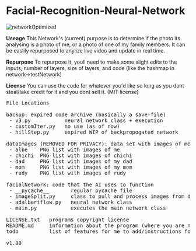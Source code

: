 # Facial-Recognition-Neural-Network
![networkOptimized](https://github.com/albe-de/Facial-Recognition-Neural-Network/assets/96357312/d0eff699-3b36-404f-b3d7-6ac2fffe5346)

**Useage**
This Network's (current) purpose is to determine if the photo its
analysing is a photo of me, or a photo of one of my family members.
It can be easlily repurposed to anylize live video and update in real time.

**Repurpose**
To repurpose it, youll need to make some slight edits to the inputs, 
number of layers, size of layers, and code (like the hashmap in network->testNetwork)

**License**
You can use the code for whatever you'd like so long as you dont steal/take 
credit for it and you dont sell it.
(MIT license) 

<pre>
File Locations

backup: expired code archive (basically a save-file)
 - v3.py           neural network class + execution 
 - customIter.py   no use (as of now)
 - hillStep.py     expired WIP of backpropogated network

dataImages (REMOVED FOR PRIVACY): data set with images of me and my family members- used to train the AI
 - albe    PNG list with images of me
 - chichi  PNG list with images of chichi
 - dad     PNG list with images of my dad
 - mom     PNG list with images of my mom
 - rudy    PNG list with images of rudy
      
facialNetwork: code that the AI uses to function
 - __pycache__       regular pycache file
 - imageSplit.py     class to pull and process images from dataImages
 - adalbertflow.py   neural network class 
 - main.py           executes the main network class
    
LICENSE.txt   programs copyright license 
README.md     information about the program (where you are now :) )
todo          list of features for me to add/instructions for myself

v1.00</pre>
